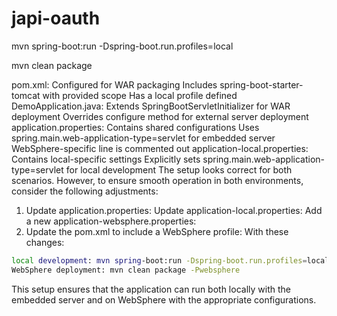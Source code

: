 # japi-oauth


mvn spring-boot:run -Dspring-boot.run.profiles=local

mvn clean package



pom.xml:
Configured for WAR packaging
Includes spring-boot-starter-tomcat with provided scope
Has a local profile defined
DemoApplication.java:
Extends SpringBootServletInitializer for WAR deployment
Overrides configure method for external server deployment
application.properties:
Contains shared configurations
Uses spring.main.web-application-type=servlet for embedded server
WebSphere-specific line is commented out
application-local.properties:
Contains local-specific settings
Explicitly sets spring.main.web-application-type=servlet for local development
The setup looks correct for both scenarios. However, to ensure smooth operation in both environments, consider the following adjustments:
1. Update application.properties:
Update application-local.properties:
Add a new application-websphere.properties:
4. Update the pom.xml to include a WebSphere profile:
With these changes:

```bash
local development: mvn spring-boot:run -Dspring-boot.run.profiles=local
WebSphere deployment: mvn clean package -Pwebsphere
```
This setup ensures that the application can run both locally with the embedded server and on WebSphere with the appropriate configurations.